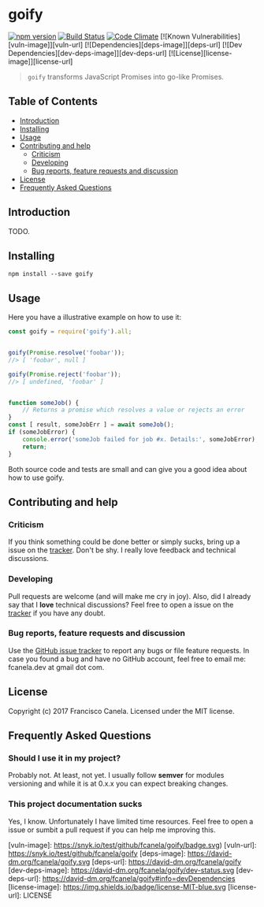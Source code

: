# goify

[![npm version][npmsemver-image]][npmsemver-url]
[![Build Status][ci-image]][ci-url]
[![Code Climate][cq-image]][cq-url]
[![Known Vulnerabilities][vuln-image]][vuln-url]
[![Dependencies][deps-image]][deps-url]
[![Dev Dependencies][dev-deps-image]][dev-deps-url]
[![License][license-image]][license-url]

> `goify` transforms JavaScript Promises into go-like Promises.

## Table of Contents

* [Introduction](#introduction)
* [Installing](#installing)
* [Usage](#usage)
* [Contributing and help](#contributing)
    * [Criticism](#criticism)
    * [Developing](#developing)
    * [Bug reports, feature requests and discussion](#contributing)
* [License](#license)
* [Frequently Asked Questions](#faq)


## <a name="introduction"></a> Introduction

TODO.

## <a name="installing"></a> Installing

```
npm install --save goify
```

## <a name="usage"></a> Usage

Here you have a illustrative example on how to use it:

```js
const goify = require('goify').all;


goify(Promise.resolve('foobar'));
//> [ 'foobar', null ]

goify(Promise.reject('foobar'));
//> [ undefined, 'foobar' ]


function someJob() {
    // Returns a promise which resolves a value or rejects an error
}
const [ result, someJobErr ] = await someJob();
if (someJobError) {
    console.error('someJob failed for job #x. Details:', someJobError);
    return;
}
```

Both source code and tests are small and can give you a good idea about how to use goify.

## <a name="contributing"></a> Contributing and help

### <a name="criticism"></a> Criticism
If you think something could be done better or simply sucks, bring up a issue on the [tracker](https://github.com/fcanela/goify/issues). Don't be shy. I really love feedback and technical discussions.

### <a name="developing"></a> Developing
Pull requests are welcome (and will make me cry in joy). Also, did I already say that I **love** technical discussions? Feel free to open a issue on the [tracker](https://github.com/fcanela/goify/issues) if you have any doubt.

### <a name="bugs"></a> Bug reports, feature requests and discussion

Use the [GitHub issue tracker](https://github.com/fcanela/goify/issues) to report any bugs or file feature requests. In case you found a bug and have no GitHub account, feel free to email me: fcanela.dev at gmail dot com.

## <a name="license"></a> License

Copyright (c) 2017 Francisco Canela. Licensed under the MIT license.

## <a name="faq"></a> Frequently Asked Questions

### Should I use it in my project?

Probably not. At least, not yet. I usually follow __semver__ for modules versioning and while it is at 0.x.x you can expect breaking changes.

### This project documentation sucks

Yes, I know. Unfortunately I have limited time resources. Feel free to open a issue or sumbit a pull request if you can help me improving this.


[npmsemver-image]: https://img.shields.io/badge/version-0.0.1-orange.svg
[npmsemver-url]: https://github.com/fcanela/goify
[ci-image]: https://circleci.com/gh/fcanela/goify.svg?style=svg
[ci-url]: https://circleci.com/gh/fcanela/goify
[cq-image]: https://api.codeclimate.com/v1/badges/55d9745945d252235af5/maintainability
[cq-url]: https://codeclimate.com/github/fcanela/goify/maintainability
[vuln-image]: https://snyk.io/test/github/fcanela/goify/badge.svg)
[vuln-url]: https://snyk.io/test/github/fcanela/goify
[deps-image]: https://david-dm.org/fcanela/goify.svg
[deps-url]: https://david-dm.org/fcanela/goify
[dev-deps-image]: https://david-dm.org/fcanela/goify/dev-status.svg
[dev-deps-url]: https://david-dm.org/fcanela/goify#info=devDependencies
[license-image]: https://img.shields.io/badge/license-MIT-blue.svg
[license-url]: LICENSE

